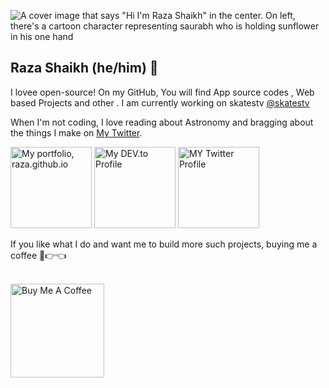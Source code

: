 ![A cover image that says "Hi I'm Raza Shaikh" in the center. On left, there's a cartoon character representing saurabh who is holding sunflower in his one hand](https://blogger.googleusercontent.com/img/a/AVvXsEhMds1602IjXijz6NMjqUyy0djAjqnRnOLGEWmNq2uFhvnzZXqy8ryds3DJpnw7gdRYkirMU9kvNtrqXVEho7Gi_ndxmy3nj6jZgw8wBz4ylHu8mxXPPKUj9TQdleYNUSXeSvR3fs6-qKfH2_0rCWB-YkYP3IPc5Xg4t4RkGkl3RjzIMzeDwtlfUUelbA=w640-h242)

## Raza Shaikh (he/him) 🌻

I lovee open-source! On my GitHub, You will find App source codes , Web based Projects and other . I am currently working on skatestv [@skatestv](https://github.com/skatetv)

When I'm not coding, I love reading about Astronomy and bragging about the things I make on [My Twitter](https://twitter.com/theraza24).

<a title="Portfolio, raza.github.io" href="https://theraza24.github.io/raza.github.io"><img alt="My portfolio, raza.github.io" src="https://raw.githubusercontent.com/saurabhdaware/saurabhdaware/master/icons/portfoliobutton.png" width="130" /></a> <a title="DEV.to Articles" href="https://www.skatestv.com/"><img alt="My DEV.to Profile" src="https://raw.githubusercontent.com/saurabhdaware/saurabhdaware/master/icons/articles.png" width="130" /></a> <a title="Twitter Profile" href="https://twitter.com/theraza24"><img alt="MY Twitter Profile" src="https://raw.githubusercontent.com/saurabhdaware/saurabhdaware/master/icons/twitter.png" width="130" /></a>

If you like what I do and want me to build more such projects, buying me a coffee  🥺👉👈<br><br>

<a href="https://www.buymeacoffee.com/skatestv" target="_blank"><img src="https://cdn.buymeacoffee.com/buttons/default-yellow.png" alt="Buy Me A Coffee" width="150" ></a>
